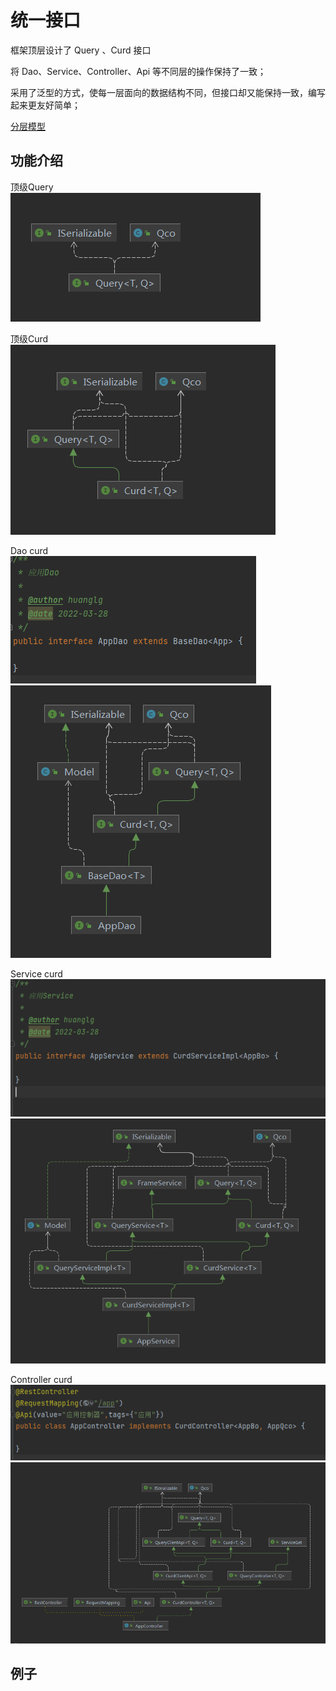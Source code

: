 # 统一接口
框架顶层设计了 Query 、Curd 接口

将 Dao、Service、Controller、Api 等不同层的操作保持了一致；

采用了泛型的方式，使每一层面向的数据结构不同，但接口却又能保持一致，编写起来更友好简单；

[分层模型](layeredModel.md)

## 功能介绍
顶级Query  
![image](images/query.jpg)

顶级Curd  
![image](images/curd.jpg)

Dao curd  
![image](images/code_app_dao.jpg)  
![image](images/app_dao.jpg)  

Service curd  
![image](images/code_app_service.jpg)  
![image](images/app_service.png)

Controller curd  
![image](images/code_app_controller.jpg)  
![image](images/app_controller.jpg)

## 例子
